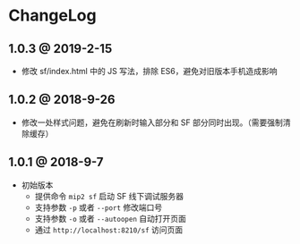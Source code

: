 # ChangeLog

## 1.0.3 @ 2019-2-15

* 修改 sf/index.html 中的 JS 写法，排除 ES6，避免对旧版本手机造成影响

## 1.0.2 @ 2018-9-26

* 修改一处样式问题，避免在刷新时输入部分和 SF 部分同时出现。（需要强制清除缓存）

## 1.0.1 @ 2018-9-7

* 初始版本
  * 提供命令 `mip2 sf` 启动 SF 线下调试服务器
  * 支持参数 `-p` 或者 `--port` 修改端口号
  * 支持参数 `-o` 或者 `--autoopen` 自动打开页面
  * 通过 `http://localhost:8210/sf` 访问页面
